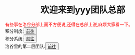 <html>
	<head>
		<title>yyy团队的总部</title>
	    <style type="text/css">
		<!--
			.red{color:#FF0000}
			.green{color:#00FF00}
			.purple{color: #FF00FF}
		-->
        </style>
	</head>
	<body>
		<h1><center>欢迎来到yyy团队总部</center></h1>
		<div class="red">有些事在洛谷分部上面不方便说,还得在总部上说,麻烦大家看一下。</div>
		<div>积分制度:<button title="hello"><a href="https://zhouningyuan1234.github.io/zhidu/">前往</a></button></div>
		<div>积分系统:<button title="hello"><a href="https://zhouningyuan1234.github.io/xitong/">前往</a></button></div>
		<div>洛谷里的第二层团队:<button title="hello"><a href="https://www.luogu.org/team/show?teamid=18753">前往</a></button></div>
	</body>
</html>
